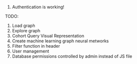 1) Authentication is working!

TODO:
1) Load graph
2) Explore graph
3) Cohort Query Visual Representation
4) Create machine learning graph neural metworks
5) Filter function in header
6) User management
7) Database permissions controlled by admin instead of JS file